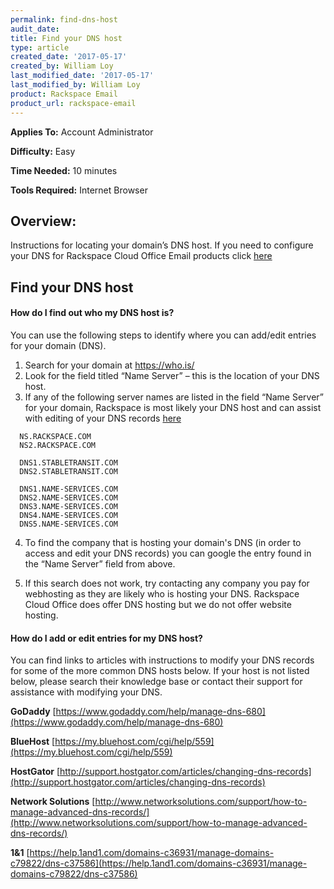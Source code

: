 ```yaml
---
permalink: find-dns-host
audit_date:
title: Find your DNS host
type: article
created_date: '2017-05-17'
created_by: William Loy
last_modified_date: '2017-05-17'
last_modified_by: William Loy
product: Rackspace Email
product_url: rackspace-email
---
```


**Applies To:** Account Administrator

**Difficulty:** Easy

**Time Needed:** 10 minutes

**Tools Required:** Internet Browser


## Overview:
Instructions for locating your domain’s DNS host. If you need to configure your DNS for Rackspace Cloud Office Email products click [here](https://support.rackspace.com/how-to/set-up-dns-records-for-cloud-office-email-and-skype-for-business)

## Find your DNS host

#### How do I find out who my DNS host is?
You can use the following steps to identify where you can add/edit entries for your domain (DNS).

  1.	Search for your domain at https://who.is/
  2.	Look for the field titled “Name Server” – this is the location of your DNS host.
  3.	If any of the following server names are listed in the field “Name Server” for your domain, Rackspace is most likely your DNS host and can assist with editing of your DNS records [here](https://support.rackspace.com/how-to/set-up-dns-records-for-cloud-office-email-and-skype-for-business)


      NS.RACKSPACE.COM
      NS2.RACKSPACE.COM

      DNS1.STABLETRANSIT.COM
      DNS2.STABLETRANSIT.COM

      DNS1.NAME-SERVICES.COM
      DNS2.NAME-SERVICES.COM
      DNS3.NAME-SERVICES.COM
      DNS4.NAME-SERVICES.COM
      DNS5.NAME-SERVICES.COM

  4.	To find the company that is hosting your domain's DNS (in order to access and edit your DNS records) you can google the entry found in the “Name Server” field from above.

  5. If this search does not work, try contacting any company you pay for webhosting as they are likely who is hosting your DNS. Rackspace Cloud Office does offer DNS hosting but we do not offer website hosting.

#### How do I add or edit entries for my DNS host?

You can find links to articles with instructions to modify your DNS records for some of the more common DNS hosts below. If your host is not listed below, please search their knowledge base or contact their support for assistance with modifying your DNS.

**GoDaddy**
[https://www.godaddy.com/help/manage-dns-680](https://www.godaddy.com/help/manage-dns-680)

**BlueHost**
[https://my.bluehost.com/cgi/help/559](https://my.bluehost.com/cgi/help/559)

**HostGator**
[http://support.hostgator.com/articles/changing-dns-records](http://support.hostgator.com/articles/changing-dns-records)

**Network Solutions**
[http://www.networksolutions.com/support/how-to-manage-advanced-dns-records/](http://www.networksolutions.com/support/how-to-manage-advanced-dns-records/)

**1&1**
[https://help.1and1.com/domains-c36931/manage-domains-c79822/dns-c37586](https://help.1and1.com/domains-c36931/manage-domains-c79822/dns-c37586)
